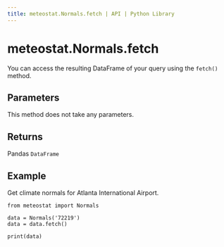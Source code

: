 ```yaml
---
title: meteostat.Normals.fetch | API | Python Library
---
```


# meteostat.Normals.fetch

You can access the resulting DataFrame of your query using the `fetch()` method.

## Parameters

This method does not take any parameters.

## Returns

Pandas `DataFrame`

## Example

Get climate normals for Atlanta International Airport.

```python{4}
from meteostat import Normals

data = Normals('72219')
data = data.fetch()

print(data)
```
